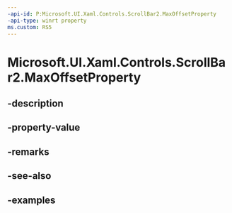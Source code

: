 ```yaml
---
-api-id: P:Microsoft.UI.Xaml.Controls.ScrollBar2.MaxOffsetProperty
-api-type: winrt property
ms.custom: RS5
---
```


<!-- Property syntax.
public DependencyProperty MaxOffsetProperty { get; }
-->

# Microsoft.UI.Xaml.Controls.ScrollBar2.MaxOffsetProperty

## -description

## -property-value

## -remarks

## -see-also

## -examples


